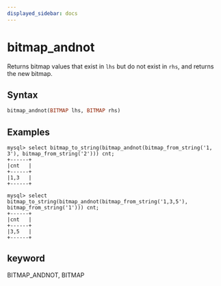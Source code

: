 ```yaml
---
displayed_sidebar: docs
---
```


# bitmap_andnot

Returns bitmap values that exist in `lhs` but do not exist in `rhs`, and returns the new bitmap.

## Syntax

```Haskell
bitmap_andnot(BITMAP lhs, BITMAP rhs)
```

## Examples

```plain text
mysql> select bitmap_to_string(bitmap_andnot(bitmap_from_string('1, 3'), bitmap_from_string('2'))) cnt;
+------+
|cnt   |
+------+
|1,3   |
+------+

mysql> select bitmap_to_string(bitmap_andnot(bitmap_from_string('1,3,5'), bitmap_from_string('1'))) cnt;
+------+
|cnt   |
+------+
|3,5   |
+------+
```

## keyword

BITMAP_ANDNOT, BITMAP
